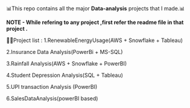 📊This repo contains all the major **Data-analysis** projects that I made.📊

**NOTE -  While refering to any project ,first refer the readme file in that project .**

📌📝Project list :
1.RenewableEnergyUsage(AWS + Snowflake + Tableau)

2.Insurance Data Analysis(PowerBi + MS-SQL)

3.Rainfall Analysis(AWS + Snowflake + PowerBI)

4.Student Depression Analysis(SQL + Tableau)

5.UPI transaction Analysis (PowerBI)

6.SalesDataAnalysis(powerBI based)
